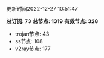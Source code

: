 更新时间2022-12-27 10:51:47

**总订阅: 73**
**总节点: 1319**
**有效节点: 328**
- trojan节点: 43
- ss节点: 108
- v2ray节点: 177
